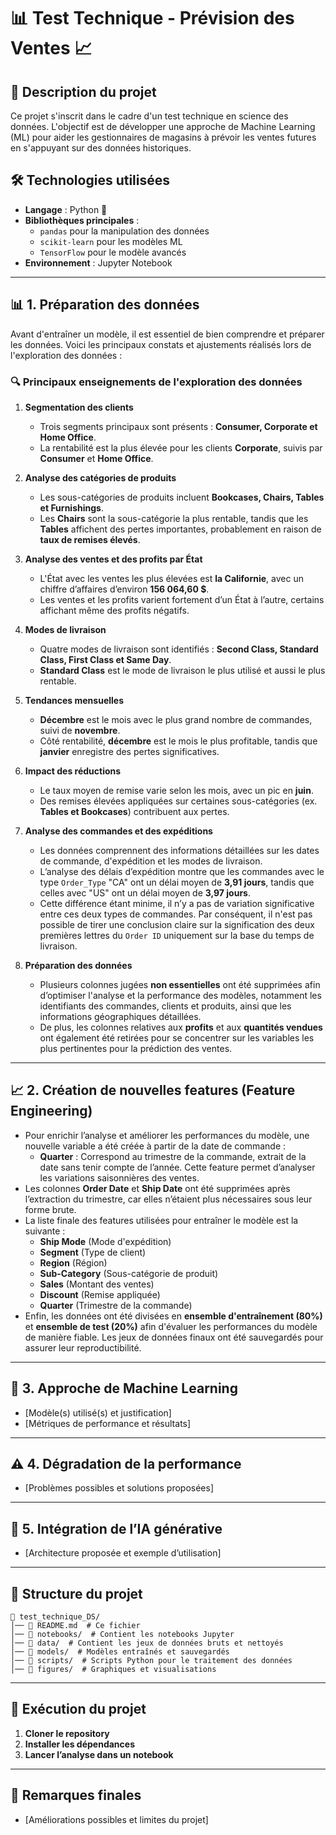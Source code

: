 # 📊 Test Technique - Prévision des Ventes 📈  

## 📄 Description du projet  
Ce projet s'inscrit dans le cadre d'un test technique en science des données. L'objectif est de développer une approche de Machine Learning (ML) pour aider les gestionnaires de magasins à prévoir les ventes futures en s'appuyant sur des données historiques.  

## 🛠️ Technologies utilisées  
- **Langage** : Python 🐍  
- **Bibliothèques principales** :  
  - `pandas` pour la manipulation des données  
  - `scikit-learn` pour les modèles ML  
  - `TensorFlow` pour le modèle avancés  
- **Environnement** : Jupyter Notebook 

---

## 📊 1. Préparation des données  

Avant d'entraîner un modèle, il est essentiel de bien comprendre et préparer les données. Voici les principaux constats et ajustements réalisés lors de l'exploration des données :  

### 🔍 **Principaux enseignements de l'exploration des données**  

1. **Segmentation des clients**  
   - Trois segments principaux sont présents : **Consumer, Corporate et Home Office**.  
   - La rentabilité est la plus élevée pour les clients **Corporate**, suivis par **Consumer** et **Home Office**.  

2. **Analyse des catégories de produits**  
   - Les sous-catégories de produits incluent **Bookcases, Chairs, Tables et Furnishings**.  
   - Les **Chairs** sont la sous-catégorie la plus rentable, tandis que les **Tables** affichent des pertes importantes, probablement en raison de **taux de remises élevés**.  

3. **Analyse des ventes et des profits par État**  
   - L'État avec les ventes les plus élevées est **la Californie**, avec un chiffre d’affaires d’environ **156 064,60 $**.  
   - Les ventes et les profits varient fortement d’un État à l’autre, certains affichant même des profits négatifs.  

4. **Modes de livraison**  
   - Quatre modes de livraison sont identifiés : **Second Class, Standard Class, First Class et Same Day**.  
   - **Standard Class** est le mode de livraison le plus utilisé et aussi le plus rentable.  

5. **Tendances mensuelles**  
   - **Décembre** est le mois avec le plus grand nombre de commandes, suivi de **novembre**.  
   - Côté rentabilité, **décembre** est le mois le plus profitable, tandis que **janvier** enregistre des pertes significatives.  

6. **Impact des réductions**  
   - Le taux moyen de remise varie selon les mois, avec un pic en **juin**.  
   - Des remises élevées appliquées sur certaines sous-catégories (ex. **Tables et Bookcases**) contribuent aux pertes.  

7. **Analyse des commandes et des expéditions**  
   - Les données comprennent des informations détaillées sur les dates de commande, d'expédition et les modes de livraison.  
   - L’analyse des délais d’expédition montre que les commandes avec le type `Order_Type` "CA" ont un délai moyen de **3,91 jours**, tandis que celles avec "US" ont un délai moyen de **3,97 jours**.  
   - Cette différence étant minime, il n’y a pas de variation significative entre ces deux types de commandes. Par conséquent, il n'est pas possible de tirer une conclusion claire sur la signification des deux premières lettres du `Order ID` uniquement sur la base du temps de livraison.  

8. **Préparation des données**  
   - Plusieurs colonnes jugées **non essentielles** ont été supprimées afin d’optimiser l'analyse et la performance des modèles, notamment les identifiants des commandes, clients et produits, ainsi que les informations géographiques détaillées.  
   - De plus, les colonnes relatives aux **profits** et aux **quantités vendues** ont également été retirées pour se concentrer sur les variables les plus pertinentes pour la prédiction des ventes.  

---

## 📈 2. Création de nouvelles features (Feature Engineering)  

- Pour enrichir l’analyse et améliorer les performances du modèle, une nouvelle variable a été créée à partir de la date de commande :  
  - **Quarter** : Correspond au trimestre de la commande, extrait de la date sans tenir compte de l’année. Cette feature permet d’analyser les variations saisonnières des ventes.  
- Les colonnes **Order Date** et **Ship Date** ont été supprimées après l’extraction du trimestre, car elles n’étaient plus nécessaires sous leur forme brute.  
- La liste finale des features utilisées pour entraîner le modèle est la suivante :  
  - **Ship Mode** (Mode d'expédition)  
  - **Segment** (Type de client)  
  - **Region** (Région)  
  - **Sub-Category** (Sous-catégorie de produit)  
  - **Sales** (Montant des ventes)  
  - **Discount** (Remise appliquée)  
  - **Quarter** (Trimestre de la commande)  
- Enfin, les données ont été divisées en **ensemble d'entraînement (80%)** et **ensemble de test (20%)** afin d'évaluer les performances du modèle de manière fiable. Les jeux de données finaux ont été sauvegardés pour assurer leur reproductibilité.  

---

## 🤖 3. Approche de Machine Learning  
- [Modèle(s) utilisé(s) et justification]  
- [Métriques de performance et résultats]  

---

## ⚠️ 4. Dégradation de la performance  
- [Problèmes possibles et solutions proposées]  

---

## 🧠 5. Intégration de l’IA générative  
- [Architecture proposée et exemple d’utilisation]  

---

## 📂 Structure du projet  
```
📂 test_technique_DS/
│── 📜 README.md  # Ce fichier
│── 📂 notebooks/  # Contient les notebooks Jupyter
│── 📂 data/  # Contient les jeux de données bruts et nettoyés
│── 📂 models/  # Modèles entraînés et sauvegardés
│── 📂 scripts/  # Scripts Python pour le traitement des données
│── 📂 figures/  # Graphiques et visualisations
```  

---

## 🚀 Exécution du projet  
1. **Cloner le repository**  
2. **Installer les dépendances**  
3. **Lancer l’analyse dans un notebook**  

---

## 📌 Remarques finales  
- [Améliorations possibles et limites du projet]  
